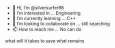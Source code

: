 - 👋 Hi, I’m @silversurfer98
- 👀 I’m interested in ... Engineering
- 🌱 I’m currently learning ... C++
- 💞️ I’m looking to collaborate on ... still searching
- 📫 How to reach me ... No can do

<!---
silversurfer98/silversurfer98 is a ✨ special ✨ repository because its `README.md` (this file) appears on your GitHub profile.
You can click the Preview link to take a look at your changes.
--->

what will it takes to save what remains
